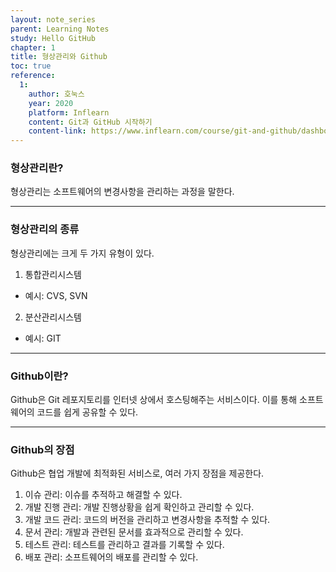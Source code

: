 ```yaml
---
layout: note_series
parent: Learning Notes
study: Hello GitHub
chapter: 1
title: 형상관리와 Github
toc: true
reference:
  1: 
    author: 호눅스
    year: 2020
    platform: Inflearn
    content: Git과 GitHub 시작하기
    content-link: https://www.inflearn.com/course/git-and-github/dashboard
---
```


### 형상관리란?

형상관리는 소프트웨어의 변경사항을 관리하는 과정을 말한다.

---

### 형상관리의 종류

형상관리에는 크게 두 가지 유형이 있다.

1. 통합관리시스템
  - 예시: CVS, SVN
2. 분산관리시스템
  - 예시: GIT

---

### Github이란?

Github은 Git 레포지토리를 인터넷 상에서 호스팅해주는 서비스이다. 이를 통해 소프트웨어의 코드를 쉽게 공유할 수 있다.

---

### Github의 장점

Github은 협업 개발에 최적화된 서비스로, 여러 가지 장점을 제공한다.

1. 이슈 관리: 이슈를 추적하고 해결할 수 있다.
2. 개발 진행 관리: 개발 진행상황을 쉽게 확인하고 관리할 수 있다.
3. 개발 코드 관리: 코드의 버전을 관리하고 변경사항을 추적할 수 있다.
4. 문서 관리: 개발과 관련된 문서를 효과적으로 관리할 수 있다.
5. 테스트 관리: 테스트를 관리하고 결과를 기록할 수 있다.
6. 배포 관리: 소프트웨어의 배포를 관리할 수 있다.
